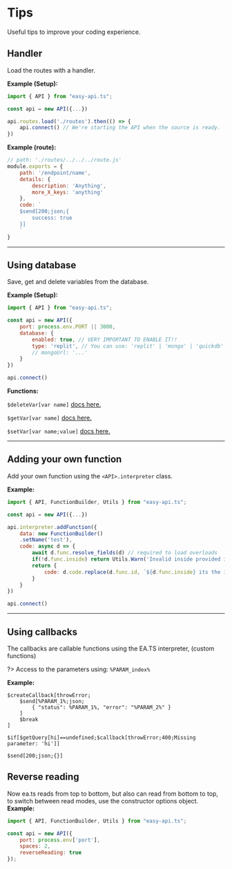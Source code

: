 # Tips

Useful tips to improve your coding experience.

## Handler

Load the routes with a handler.

**Example (Setup):**
```js
import { API } from "easy-api.ts";

const api = new API({...})

api.routes.load('./routes').then(() => {
    api.connect() // We're starting the API when the source is ready.
})
```

**Example (route):**
```js
// path: './routes/../../../route.js'
module.exports = {
    path: '/endpoint/name',
    details: {
        description: 'Anything',
        more_X_keys: 'anything'
    },
    code: `
    $send[200;json;{
        success: true
    }]
    `
}
```

-- --

## Using database

Save, get and delete variables from the database.

**Example (Setup):**
```js
import { API } from "easy-api.ts";

const api = new API({
    port: process.env.PORT || 3000,
    database: {
        enabled: true, // VERY IMPORTANT TO ENABLE IT!!
        type: 'replit', // You can use: 'replit' | 'mongo' | 'quickdb' | 'default'
        // mongoUrl: '...'
    }
})

api.connect()
```

**Functions:**

`$deleteVar[var name]` [docs here.](functions/$deleteVar.md)

`$getVar[var name]` [docs here.](functions/$getVar.md)

`$setVar[var name;value]` [docs here.](functions/$setVar.md)

-- --

## Adding your own function

Add your own function using the `<API>.interpreter` class.

**Example:**
```js
import { API, FunctionBuilder, Utils } from "easy-api.ts";

const api = new API({...})

api.interpreter.addFunction({
    data: new FunctionBuilder()
    .setName('test'),
    code: async d => {
        await d.func.resolve_fields(d) // required to load overloads
        if(!d.func.inside) return Utils.Warn('Invalid inside provided in:', d.func)
        return {
            code: d.code.replace(d.func.id, `${d.func.inside} its the inside!`)
        }
    }
})

api.connect()
```

-- --

## Using callbacks

The callbacks are callable functions using the EA.TS interpreter, (custom functions)

?> Access to the parameters using: `%PARAM_index%`

**Example:**
```
$createCallback[throwError;
    $send[%PARAM_1%;json;
        { "status": %PARAM_1%, "error": "%PARAM_2%" }
    ]
    $break
]

$if[$getQuery[hi]==undefined;$callback[throwError;400;Missing parameter: 'hi']]

$send[200;json;{}]
```

## Reverse reading
Now ea.ts reads from top to bottom, but also can read from bottom to top, to switch between read modes, use the constructor options object.
**Example:**
```js
import { API, FunctionBuilder, Utils } from "easy-api.ts";

const api = new API({
    port: process.env['port'],
    spaces: 2,
    reverseReading: true
});
```